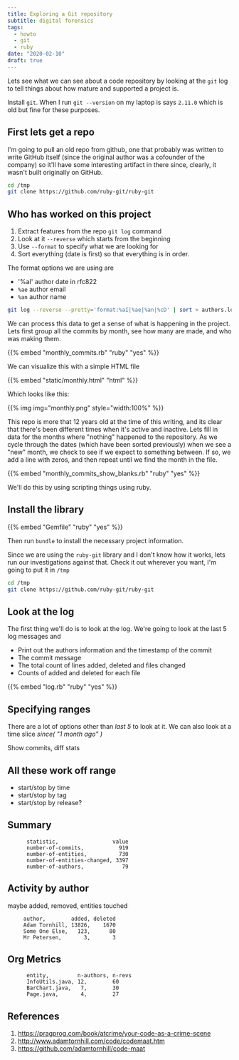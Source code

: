 ```yaml
---
title: Exploring a Git repository
subtitle: digital forensics
tags:
  - howto
  - git
  - ruby
date: "2020-02-10"
draft: true
---
```


Lets see what we can see about a code repository by looking at the `git` log to tell things about how mature and supported a project is. 

Install `git`.  When I run `git --version` on my laptop is says `2.11.0` which is old but fine for these purposes.

## First lets get a repo

I'm going to pull an old repo from github, one that probably was written to write GitHub itself (since the original author was a cofounder of the company) so it'll have some interesting artifact in there since, clearly, it wasn't built originally on GitHub.

```bash
cd /tmp
git clone https://github.com/ruby-git/ruby-git
```

## Who has worked on this project

1. Extract features from the repo `git log` command
2. Look at it `--reverse` which starts from the beginning
3. Use `--format` to specify what we are looking for
4. Sort everything (date is first) so that everything is in order.

The format options we are using are
- '%aI' author date in rfc822
- `%ae` author email
- `%an` author name

```bash
git log --reverse --pretty='format:%aI|%ae|%an|%cD' | sort > authors.log
```

We can process this data to get a sense of what is happening in the project.  Lets first group all the commits by month, see how many are made, and who was making them.

{{% embed "monthly_commits.rb" "ruby" "yes" %}}

We can visualize this with a simple HTML file

{{% embed "static/monthly.html" "html" %}}

Which looks like this:

{{% img img="monthly.png" style="width:100%" %}}

This repo is more that 12 years old at the time of this writing, and its clear that there's been different times when it's active and inactive. Lets fill in data for the months where "nothing" happened to the repository. As we cycle through the dates (which have been sorted previously) when we see a "new" month, we check to see if we expect to something between. If so, we add a line with zeros, and then repeat until we find the month in the file.

{{% embed "monthly_commits_show_blanks.rb" "ruby" "yes" %}}




We'll do this by using scripting things using ruby.

## Install the library

{{% embed "Gemfile" "ruby" "yes" %}}

Then run `bundle` to install the necessary project information.

Since we are using the `ruby-git` library and I don't know how it works, lets run our investigations against that.  Check it out wherever you want, I'm going to put it in `/tmp`

```bash
cd /tmp
git clone https://github.com/ruby-git/ruby-git
```

## Look at the log

The first thing we'll do is to look at the log.  We're going to look at the last 5 log messages and

- Print out the authors information and the timestamp of the commit
- The commit message
- The total count of lines added, deleted and files changed
- Counts of added and deleted for each file

{{% embed "log.rb" "ruby" "yes" %}}

## Specifying ranges

There are a lot of options other than _last 5_ to look at it.  We can also look at a time slice _since( "1 month ago" )_



Show commits, diff stats

## All these work off range

- start/stop by time
- start/stop by tag
- start/stop by release?

## Summary

          statistic,                 value
          number-of-commits,           919
          number-of-entities,          730
          number-of-entities-changed, 3397
          number-of-authors,            79
		  
## Activity by author

maybe added, removed, entities touched

         author,        added, deleted
         Adam Tornhill, 13826,    1670
         Some One Else,   123,      80
         Mr Petersen,       3,       3

## Org Metrics

          entity,         n-authors, n-revs
          InfoUtils.java, 12,        60
          BarChart.java,   7,        30
          Page.java,       4,        27


## References

1. https://pragprog.com/book/atcrime/your-code-as-a-crime-scene
2. http://www.adamtornhill.com/code/codemaat.htm
3. https://github.com/adamtornhill/code-maat
